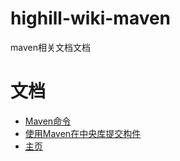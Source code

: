 # highill-wiki-maven
maven相关文档文档



# 文档  
- [Maven命令](maven/command/maven_command.md)  
- [使用Maven在中央库提交构件](maven/practice/use_maven_submit_artifact.md)  
- [主页](maven/index.md)  






